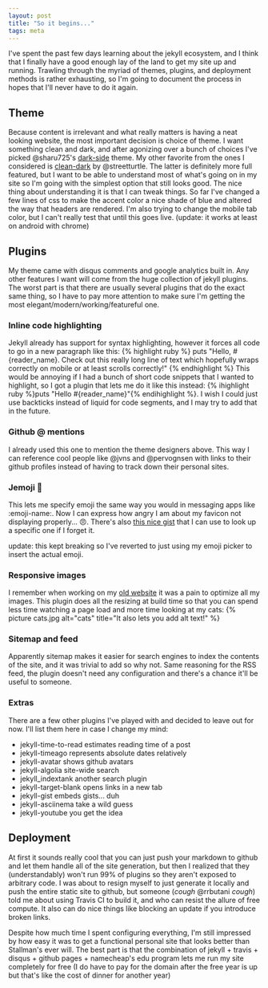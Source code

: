 ```yaml
---
layout: post
title: "So it begins..."
tags: meta
---
```

I've spent the past few days learning about the jekyll ecosystem, and I think that I finally have a good enough lay of the land to get my site up and running. Trawling through the myriad of themes, plugins, and deployment methods is rather exhausting, so I'm going to document the process in hopes that I'll never have to do it again.

## Theme
Because content is irrelevant and what really matters is having a neat looking website, the most important decision is choice of theme. I want something clean and dark, and after agonizing over a bunch of choices I've picked @sharu725's [dark-side](https://github.com/sharu725/dark-side) theme. My other favorite from the ones I considered is [clean-dark](https://github.com/streetturtle/jekyll-clean-dark) by @streetturtle. The latter is definitely more full featured, but I want to be able to understand most of what's going on in my site so I'm going with the simplest option that still looks good. The nice thing about understanding it is that I can tweak things. So far I've changed a few lines of css to make the accent color a nice shade of blue and altered the way that headers are rendered. I'm also trying to change the mobile tab color, but I can't really test that until this goes live. (update: it works at least on android with chrome)

## Plugins

My theme came with disqus comments and google analytics built in. Any other features I want will come from the huge collection of jekyll plugins. The worst part is that there are usually several plugins that do the exact same thing, so I have to pay more attention to make sure I'm getting the most elegant/modern/working/featureful one.

### Inline code highlighting

Jekyll already has support for syntax highlighting, however it forces all code to go in a new paragraph like this:
{% highlight ruby %}
puts "Hello, #{reader_name}. Check out this really long line of text which hopefully wraps correctly on mobile or at least scrolls correctly!" {% endhighlight %}
This would be annoying if I had a bunch of short code snippets that I wanted to highlight, so I got a plugin that lets me do it like this instead: {% ihighlight ruby %}puts "Hello #{reader_name}"{% endihighlight %}. I wish I could just use backticks instead of liquid for code segments, and I may try to add that in the future.

### Github @ mentions

I already used this one to mention the theme designers above. This way I can reference cool people like @jvns and @pervognsen with links to their github profiles instead of having to track down their personal sites.

### Jemoji :pineapple:

This lets me specify emoji the same way you would in messaging apps like :emoji-name:. Now I can express how angry I am about my favicon not displaying properly... 😠. There's also [this nice gist](https://gist.github.com/rxaviers/7360908) that I can use to look up a specific one if I forget it.

update: this kept breaking so I've reverted to just using my emoji picker to insert the actual emoji.

### Responsive images

I remember when working on my [old website](https://web.archive.org/web/20180704224759/http://www.josephryan.me/) it was a pain to optimize all my images. This plugin does all the resizing at build time so that you can spend less time watching a page load and more time looking at my cats:
{% picture cats.jpg alt="cats" title="It also lets you add alt text!" %}

### Sitemap and feed

Apparently sitemap makes it easier for search engines to index the contents of the site, and it was trivial to add so why not. Same reasoning for the RSS feed, the plugin doesn't need any configuration and there's a chance it'll be useful to someone.

### Extras

There are a few other plugins I've played with and decided to leave out for now. I'll list them here in case I change my mind:
- jekyll-time-to-read estimates reading time of a post
- jekyll-timeago represents absolute dates relatively
- jekyll-avatar shows github avatars
- jekyll-algolia site-wide search
- jekyll_indextank another search plugin
- jekyll-target-blank opens links in a new tab
- jekyll-gist embeds gists... duh
- jekyll-asciinema take a wild guess
- jekyll-youtube you get the idea

## Deployment

At first it sounds really cool that you can just push your markdown to github and let them handle all of the site generation, but then I realized that they (understandably)  won't run 99% of plugins so they aren't exposed to arbitrary code. I was about to resign myself to just generate it locally and push the entire static site to github, but someone (_cough_ @rrbutani _cough_) told me about using Travis CI to build it, and who can resist the allure of free compute. It also can do nice things like blocking an update if you introduce broken links.

Despite how much time I spent configuring everything, I'm still impressed by how easy it was to get a functional personal site that looks better than Stallman's ever will. The best part is that the combination of jekyll + travis + disqus + github pages + namecheap's edu program lets me run my site completely for free (I do have to pay for the domain after the free year is up but that's like the cost of dinner for another year)

